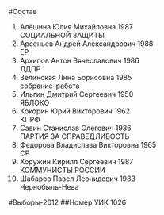 #Состав
1. Алёшина Юлия Михайловна 1987   
    СОЦИАЛЬНОЙ ЗАЩИТЫ
2. Арсеньев Андрей Александрович 1988   
    ЕР
3. Архипов Антон Вячеславович 1986   
    ЛДПР
4. Зелинская Лнна Борисовна 1985   
    собрание-работа
5. Ильгин Дмитрий Сергеевич 1950   
    ЯБЛОКО
6. Кокорин Юрий Викторович 1962   
    КПРФ
7. Савин Станислав Олегович 1986   
    ПАРТИЯ ЗА СПРАВЕДЛИВОСТЬ
8. Федорова Владислава Викторовна 1965   
    СР
9. Хоружин Кирилл Сергеевич 1987   
    КОММУНИСТЫ РОССИИ
10. Шабаров Павел Леонидович 1983   
    Чернобыль-Нева

#Выборы-2012
##Номер УИК
1026